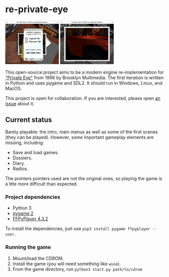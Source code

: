 # re-private-eye

<a href="https://raw.githubusercontent.com/neuromancer/re-private-eye/main/screen-1.png"><img src="https://raw.githubusercontent.com/neuromancer/re-private-eye/main/screen-1.png" width="170"/></a> <a href="https://raw.githubusercontent.com/neuromancer/re-private-eye/main/screen-2.png"><img src="https://raw.githubusercontent.com/neuromancer/re-private-eye/main/screen-2.png" width="170"/></a>

This open-source project aims to be a modern engine re-implementation for ["Private Eye"](https://www.mobygames.com/game/private-eye) from 1996 by Brooklyn Multimedia. The first iteration is written in Python and uses pygame and SDL2. It should run in Windows, Linux, and MacOS.

This project is open for collaboration. If you are interested, please open [an issue](https://github.com/neuromancer/re-private-eye/issues) about it.

## Current status

Barely playable: the intro, main menus  as well as some of the first scenes (they can be played). However, some important gameplay elements are missing, including:

* Save and load games.
* Dossiers.
* Diary.
* Radios.

The pointers pointers used are not the original ones, so playing the game is a litte more difficult than expected.

### Project dependencies
- Python 3
- [pygame 2](https://www.pygame.org)
- [FFPyPlayer 4.3.2](https://matham.github.io/ffpyplayer/)

To install the dependencies, just use `pip3 install pygame ffpyplayer --user`.

### Running the game
1. Mount/load the CDROM. 
2. Install the game (you will need something like `wine`). 
3. From the game directory, run `python3 start.py path/to/cdrom`
